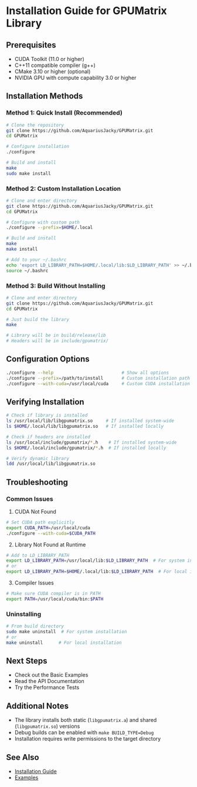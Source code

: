# Installation Guide for GPUMatrix Library

## Prerequisites

- CUDA Toolkit (11.0 or higher)
- C++11 compatible compiler (g++)
- CMake 3.10 or higher (optional)
- NVIDIA GPU with compute capability 3.0 or higher

## Installation Methods

### Method 1: Quick Install (Recommended)

```bash
# Clone the repository
git clone https://github.com/AquariusJacky/GPUMatrix.git
cd GPUMatrix

# Configure installation
./configure

# Build and install
make
sudo make install
```

### Method 2: Custom Installation Location

```bash
# Clone and enter directory
git clone https://github.com/AquariusJacky/GPUMatrix.git
cd GPUMatrix

# Configure with custom path
./configure --prefix=$HOME/.local

# Build and install
make
make install

# Add to your ~/.bashrc
echo 'export LD_LIBRARY_PATH=$HOME/.local/lib:$LD_LIBRARY_PATH' >> ~/.bashrc
source ~/.bashrc
```

### Method 3: Build Without Installing

```bash
# Clone and enter directory
git clone https://github.com/AquariusJacky/GPUMatrix.git
cd GPUMatrix

# Just build the library
make

# Library will be in build/release/lib
# Headers will be in include/gpumatrix/
```

## Configuration Options

```bash
./configure --help                          # Show all options
./configure --prefix=/path/to/install       # Custom installation path
./configure --with-cuda=/usr/local/cuda     # Custom CUDA installation
```

## Verifying Installation

```bash
# Check if library is installed
ls /usr/local/lib/libgpumatrix.so     # If installed system-wide
ls $HOME/.local/lib/libgpumatrix.so   # If installed locally

# Check if headers are installed
ls /usr/local/include/gpumatrix/*.h    # If installed system-wide
ls $HOME/.local/include/gpumatrix/*.h  # If installed locally

# Verify dynamic library
ldd /usr/local/lib/libgpumatrix.so
```

## Troubleshooting

### Common Issues

1. CUDA Not Found
```bash
# Set CUDA path explicitly
export CUDA_PATH=/usr/local/cuda
./configure --with-cuda=$CUDA_PATH
```

2. Library Not Found at Runtime
```bash
# Add to LD_LIBRARY_PATH
export LD_LIBRARY_PATH=/usr/local/lib:$LD_LIBRARY_PATH  # For system installation
# or
export LD_LIBRARY_PATH=$HOME/.local/lib:$LD_LIBRARY_PATH  # For local installation
```

3. Compiler Issues
```bash
# Make sure CUDA compiler is in PATH
export PATH=/usr/local/cuda/bin:$PATH
```

### Uninstalling

```bash
# From build directory
sudo make uninstall  # For system installation
# or
make uninstall      # For local installation
```

## Next Steps

- Check out the Basic Examples
- Read the API Documentation
- Try the Performance Tests

## Additional Notes

- The library installs both static (`libgpumatrix.a`) and shared (`libgpumatrix.so`) versions
- Debug builds can be enabled with `make BUILD_TYPE=Debug`
- Installation requires write permissions to the target directory

## See Also

- [Installation Guide](docs/installation.md)
- [Examples](examples/)
